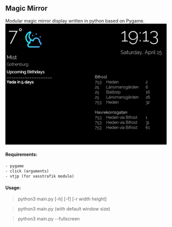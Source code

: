 ## **Magic Mirror**
Modular magic mirror display written in python based on Pygame.
![Screenshot](resources/sample.png)

#### Requirements:
    - pygame
    - click (arguments)
    - vtjp (for vasstrafik module)
    
#### Usage:
>python3 main.py [-h] [-f] [-r width height]

>python3 main.py (with default window size)

>python3 main.py --fullscreen 

